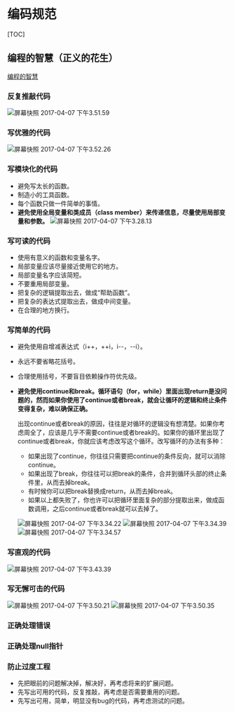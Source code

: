 # 编码规范

[TOC]

## 编程的智慧（正义的花生）

[编程的智慧](http://www.yinwang.org/blog-cn/2015/11/21/programming-philosophy)

### 反复推敲代码

![屏幕快照 2017-04-07 下午3.51.59](media/%E5%B1%8F%E5%B9%95%E5%BF%AB%E7%85%A7%202017-04-07%20%E4%B8%8B%E5%8D%883.51.59.png)

### 写优雅的代码

![屏幕快照 2017-04-07 下午3.52.26](media/%E5%B1%8F%E5%B9%95%E5%BF%AB%E7%85%A7%202017-04-07%20%E4%B8%8B%E5%8D%883.52.26.png)

### 写模块化的代码

* 避免写太长的函数。
* 制造小的工具函数。
* 每个函数只做一件简单的事情。
* **避免使用全局变量和类成员（class member）来传递信息，尽量使用局部变量和参数。**
    ![屏幕快照 2017-04-07 下午3.28.13](media/%E5%B1%8F%E5%B9%95%E5%BF%AB%E7%85%A7%202017-04-07%20%E4%B8%8B%E5%8D%883.28.13.png)


### 写可读的代码

* 使用有意义的函数和变量名字。
* 局部变量应该尽量接近使用它的地方。
* 局部变量名字应该简短。
* 不要重用局部变量。
* 把复杂的逻辑提取出去，做成“帮助函数”。
* 把复杂的表达式提取出去，做成中间变量。
* 在合理的地方换行。

### 写简单的代码

* 避免使用自增减表达式（i++，++i，i--，--i）。
* 永远不要省略花括号。
* 合理使用括号，不要盲目依赖操作符优先级。
* **避免使用continue和break。循环语句（for，while）里面出现return是没问题的，然而如果你使用了continue或者break，就会让循环的逻辑和终止条件变得复杂，难以确保正确。**

    出现continue或者break的原因，往往是对循环的逻辑没有想清楚。如果你考虑周全了，应该是几乎不需要continue或者break的。如果你的循环里出现了continue或者break，你就应该考虑改写这个循环。改写循环的办法有多种：

    * 如果出现了continue，你往往只需要把continue的条件反向，就可以消除continue。
    * 如果出现了break，你往往可以把break的条件，合并到循环头部的终止条件里，从而去掉break。
    * 有时候你可以把break替换成return，从而去掉break。
    * 如果以上都失败了，你也许可以把循环里面复杂的部分提取出来，做成函数调用，之后continue或者break就可以去掉了。

    ![屏幕快照 2017-04-07 下午3.34.22](media/%E5%B1%8F%E5%B9%95%E5%BF%AB%E7%85%A7%202017-04-07%20%E4%B8%8B%E5%8D%883.34.22.png)
    ![屏幕快照 2017-04-07 下午3.34.39](media/%E5%B1%8F%E5%B9%95%E5%BF%AB%E7%85%A7%202017-04-07%20%E4%B8%8B%E5%8D%883.34.39.png)
    ![屏幕快照 2017-04-07 下午3.34.57](media/%E5%B1%8F%E5%B9%95%E5%BF%AB%E7%85%A7%202017-04-07%20%E4%B8%8B%E5%8D%883.34.57.png)


### 写直观的代码

![屏幕快照 2017-04-07 下午3.43.39](media/%E5%B1%8F%E5%B9%95%E5%BF%AB%E7%85%A7%202017-04-07%20%E4%B8%8B%E5%8D%883.43.39.png)

### 写无懈可击的代码

![屏幕快照 2017-04-07 下午3.50.21](media/%E5%B1%8F%E5%B9%95%E5%BF%AB%E7%85%A7%202017-04-07%20%E4%B8%8B%E5%8D%883.50.21.png)
![屏幕快照 2017-04-07 下午3.50.35](media/%E5%B1%8F%E5%B9%95%E5%BF%AB%E7%85%A7%202017-04-07%20%E4%B8%8B%E5%8D%883.50.35.png)

### 正确处理错误

### 正确处理null指针
    
### 防止过度工程

* 先把眼前的问题解决掉，解决好，再考虑将来的扩展问题。
* 先写出可用的代码，反复推敲，再考虑是否需要重用的问题。
* 先写出可用，简单，明显没有bug的代码，再考虑测试的问题。






